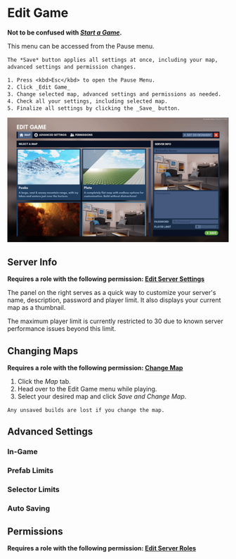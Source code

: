 # Edit Game

**Not to be confused with [*Start a Game*](starting_a_game.md).**

This menu can be accessed from the Pause menu.

```admonish note
The *Save* button applies all settings at once, including your map, advanced settings and permission changes. 
```
``` admonish quote title="Applying server settings", collapsible=true
1. Press <kbd>Esc</kbd> to open the Pause Menu.
2. Click _Edit Game_
3. Change selected map, advanced settings and permissions as needed.
4. Check all your settings, including selected map.
5. Finalize all settings by clicking the _Save_ button.
```

![Edit Game Menu](../assets/players/editing_a_game/edit_game_menu.gif)

## Server Info

**Requires a role with the following permission: [Edit Server Settings]()**

The panel on the right serves as a quick way to customize your server's name, description, password and player limit.  It also displays your current map as a thumbnail.

The maximum player limit is currently restricted to 30 due to known server performance issues beyond this limit.

## Changing Maps

**Requires a role with the following permission: [Change Map]()**

1. Click the _Map_ tab.
2. Head over to the Edit Game menu while playing.  
3. Select your desired map and click _Save and Change Map_.

``` admonish warning
Any unsaved builds are lost if you change the map.
```

## Advanced Settings

### In-Game

### Prefab Limits

### Selector Limits

### Auto Saving

## Permissions

**Requires a role with the following permission: [Edit Server Roles]()**